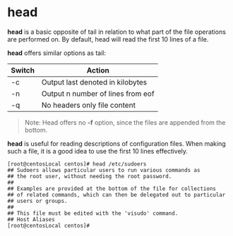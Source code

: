 # head

**head** is a basic opposite of tail in relation to what part of the file operations are performed
on. By default, head will read the first 10 lines of a file.

**head** offers similar options as tail:

| Switch | Action |
|-----|--------|
| -c | Output last denoted in kilobytes |
| -n | Output n number of lines from eof |
| -q | No headers only file content |

> Note: Head offers no **-f** option, since the files are appended from the bottom.

**head** is useful for reading descriptions of configuration files. When making such a file, it
is a good idea to use the first 10 lines effectively.

```
[root@centosLocal centos]# head /etc/sudoers
## Sudoers allows particular users to run various commands as
## the root user, without needing the root password.
##
## Examples are provided at the bottom of the file for collections
## of related commands, which can then be delegated out to particular
## users or groups.
##
## This file must be edited with the 'visudo' command.
## Host Aliases
[root@centosLocal centos]#
```
